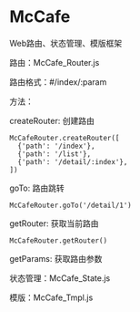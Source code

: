 # McCafe
Web路由、状态管理、模版框架

路由：McCafe_Router.js

路由格式：#/index/:param

方法：

  createRouter: 创建路由
  
    McCafeRouter.createRouter([
      {'path': '/index'},
      {'path': '/list'},
      {'path': '/detail/:index'},
    ])
    
  goTo: 路由跳转
  
    McCafeRouter.goTo('/detail/1')
  
  getRouter: 获取当前路由
  
    McCafeRouter.getRouter()
  
  getParams: 获取路由参数

状态管理：McCafe_State.js

模版：McCafe_Tmpl.js
